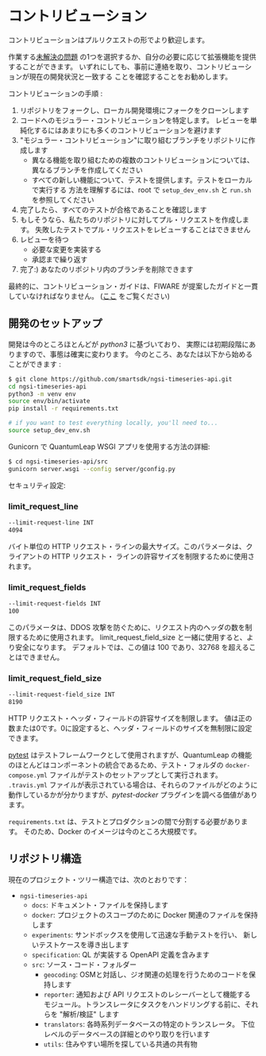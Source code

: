 # コントリビューション

コントリビューションはプルリクエストの形でより歓迎します。

作業する[未解決の問題](https://github.com/orchestracities/ngsi-timeseries-api/issues)
の1つを選択するか、自分の必要に応じて拡張機能を提供することができます。
いずれにしても、事前に連絡を取り、コントリビューションが現在の開発状況と一致する
ことを確認することをお勧めします。

コントリビューションの手順 :

1. リポジトリをフォークし、ローカル開発環境にフォークをクローンします
1. コードへのモジュラー・コントリビューションを特定します。
   レビューを単純化するにはあまりにも多くのコントリビューションを避けます
1. "モジュラー・コントリビューション"に取り組むブランチをリポジトリに作成します
   - 異なる機能を取り組むための複数のコントリビューションについては、
   異なるブランチを作成してください
   - すべての新しい機能について、テストを提供します。テストをローカルで実行する
   方法を理解するには、root で `setup_dev_env.sh` と `run.sh`
   を参照してください
1. 完了したら、すべてのテストが合格であることを確認します
1. もしそうなら、私たちのリポジトリに対してプル・リクエストを作成します。
   失敗したテストでプル・リクエストをレビューすることはできません
1. レビューを待つ
   - 必要な変更を実装する
   - 承認まで繰り返す
1. 完了:) あなたのリポジトリ内のブランチを削除できます

最終的に、コントリビューション・ガイドは、FIWARE
が提案したガイドと一貫していなければなりません。
([ここ](https://github.com/Fiware/developmentGuidelines/blob/master/external_contributions.mediawiki)
をご覧ください)

## 開発のセットアップ

開発は今のところほとんどが *python3* に基づいており、
実際には初期段階にありますので、事態は確実に変わります。
今のところ、あなたは以下から始めることができます :

```bash
$ git clone https://github.com/smartsdk/ngsi-timeseries-api.git
cd ngsi-timeseries-api
python3 -m venv env
source env/bin/activate
pip install -r requirements.txt

# if you want to test everything locally, you'll need to...
source setup_dev_env.sh
```

Gunicorn で QuantumLeap WSGI アプリを使用する方法の詳細:

```bash
$ cd ngsi-timeseries-api/src
gunicorn server.wsgi --config server/gconfig.py
```

セキュリティ設定:

### limit_request_line

```bash
--limit-request-line INT
4094
```

バイト単位の HTTP リクエスト・ラインの最大サイズ。このパラメータは、クライアントの HTTP リクエスト・
ラインの許容サイズを制限するために使用されます。

### limit_request_fields

```bash
--limit-request-fields INT
100
```

このパラメータは、DDOS 攻撃を防ぐために、リクエスト内のヘッダの数を制限するために使用されます。
limit_request_field_size と一緒に使用すると、より安全になります。 デフォルトでは、この値は 100
であり、32768 を超えることはできません。

### limit_request_field_size

```bash
--limit-request-field_size INT
8190
```

HTTP リクエスト・ヘッダ・フィールドの許容サイズを制限します。
値は正の数または0です。0に設定すると、ヘッダ・フィールドのサイズを無制限に設定できます。

[pytest](https://docs.pytest.org/en/latest/)
はテストフレームワークとして使用されますが、QuantumLeap
の機能のほとんどはコンポーネントの統合であるため、テスト・フォルダの
`docker-compose.yml` ファイルがテストのセットアップとして実行されます。
`.travis.yml` ファイルが表示されている場合は、それらのファイルがどのように
動作しているかが分かりますが、*pytest-docker* プラグインを調べる価値があります。

`requirements.txt` は、テストとプロダクションの間で分割する必要があります。
そのため、Docker のイメージは今のところ大規模です。

## リポジトリ構造

現在のプロジェクト・ツリー構造では、次のとおりです：

- `ngsi-timeseries-api`
  - `docs`: ドキュメント・ファイルを保持します
  - `docker`: プロジェクトのスコープのために Docker 関連のファイルを保持します
  - `experiments`: サンドボックスを使用して迅速な手動テストを行い、
    新しいテストケースを導き出します
  - `specification`: QL が実装する OpenAPI 定義を含みます
  - `src`: ソース・コード・フォルダー
    - `geocoding`: OSMと対話し、ジオ関連の処理を行うためのコードを保持します
    - `reporter`: 通知および API リクエストのレシーバーとして機能する
    モジュール。トランスレータにタスクをハンドリングする前に、それらを
    "解析/検証" します
    - `translators`: 各時系列データベースの特定のトランスレータ。
    下位レベルのデータベースの詳細とのやり取りを行います
    - `utils`: 住みやすい場所を探している共通の共有物
